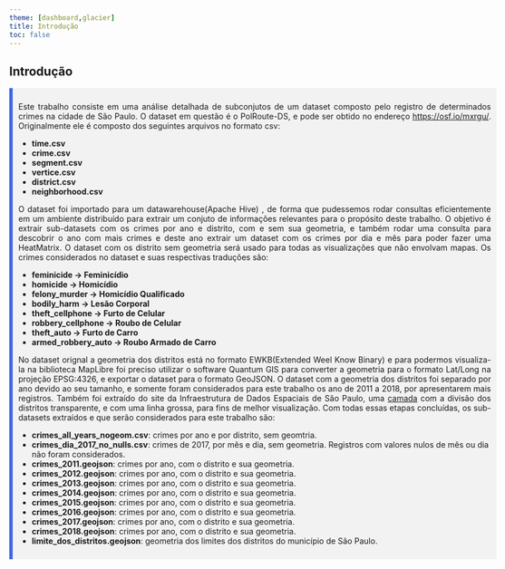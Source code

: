 ```yaml
---
theme: [dashboard,glacier]
title: Introdução
toc: false
---
```

<style> body, div, p, li, ol, h1, ul { max-width: none; } li span {font-weight: bold;} </style>

## Introdução
<div style="background-color: #f2f2f2; border-left: 6px solid royalblue; padding: 10px; margin-bottom:50px">
    <p style="text-align: justify;">   
    Este trabalho consiste em uma análise detalhada de subconjutos de um dataset composto pelo registro de determinados crimes na cidade de São Paulo. O dataset em questão é o PolRoute-DS, e pode ser obtido no endereço <a href="https://osf.io/mxrgu/">https://osf.io/mxrgu/</a>. Originalmente ele é composto dos seguintes arquivos no formato csv:
    </p>
    <ul>
        <li><span>time.csv</span></li>
        <li><span>crime.csv</span></li>
        <li><span>segment.csv</span></li>
        <li><span>vertice.csv</span></li>
        <li><span>district.csv</span></li>
        <li><span>neighborhood.csv</span></li>
    </ul>
    <p style="text-align: justify;">   
    O dataset foi importado para um datawarehouse(Apache Hive) , de forma que pudessemos rodar consultas eficientemente em um ambiente distribuído para extrair um conjuto de informações relevantes para o propósito deste trabalho. O objetivo é extrair sub-datasets com os crimes por ano e distrito, com e sem sua geometria, e também rodar uma consulta para descobrir o ano com mais crimes e deste ano extrair um dataset com os crimes por dia e mês para poder fazer uma HeatMatrix. O dataset com os distrito sem geometria será usado para todas as visualizações que não envolvam mapas. Os crimes considerados no dataset e suas respectivas traduções são:
    <ul>
        <li><span>feminicide -> Feminicídio</span></li>
        <li><span>homicide -> Homicídio</span></li>
        <li><span>felony_murder -> Homicídio Qualificado</span></li>
        <li><span>bodily_harm -> Lesão Corporal</span></li>
        <li><span>theft_cellphone -> Furto de Celular</span></li>
        <li><span>robbery_cellphone -> Roubo de Celular</span></li>
        <li><span>theft_auto -> Furto de Carro</span></li>
        <li><span>armed_robbery_auto -> Roubo Armado de Carro</span></li>
    </ul>
    </p>
    <p style="text-align: justify;">   
    No dataset orignal a geometria dos distritos está no formato EWKB(Extended Weel Know Binary) e para podermos visualiza-la na biblioteca MapLibre foi preciso utilizar o software Quantum GIS para converter a geometria para o formato Lat/Long na projeção EPSG:4326, e exportar o dataset para o formato GeoJSON. O dataset com a geometria dos distritos foi separado por ano devido ao seu tamanho, e somente foram considerados para este trabalho os ano de 2011 a 2018, por apresentarem mais registros. Também foi extraído do site da Infraestrutura de Dados Espaciais de São Paulo, uma <a href="https://ide.emplasa.sp.gov.br/geoserver/ows?service=WFS&version=1.1.1&request=GetFeature&typeNames=emplasa:LIMITES_EMPLASA_DISTRITO_UIT_MSP&styles=&srsName=EPSG:4326&outputFormat=application/json&transparent=true">camada</a> com a divisão dos distritos transparente, e com uma linha grossa, para fins de melhor visualização. Com todas essas etapas concluídas, os sub-datasets extraídos e que serão considerados para este trabalho são:
    <ul>
        <li><span>crimes_all_years_nogeom.csv</span>: crimes por ano e por distrito, sem geomtria.</li>
        <li><span>crimes_dia_2017_no_nulls.csv</span>: crimes de 2017, por mês e dia, sem geometria. Registros com valores nulos de mês ou dia não foram considerados.</li>
        <li><span>crimes_2011.geojson</span>: crimes por ano, com o distrito e sua geometria.</li>
        <li><span>crimes_2012.geojson</span>: crimes por ano, com o distrito e sua geometria.</li>
        <li><span>crimes_2013.geojson</span>: crimes por ano, com o distrito e sua geometria.</li>
        <li><span>crimes_2014.geojson</span>: crimes por ano, com o distrito e sua geometria.</li>
        <li><span>crimes_2015.geojson</span>: crimes por ano, com o distrito e sua geometria.</li>
        <li><span>crimes_2016.geojson</span>: crimes por ano, com o distrito e sua geometria.</li>
        <li><span>crimes_2017.geojson</span>: crimes por ano, com o distrito e sua geometria.</li>
        <li><span>crimes_2018.geojson</span>: crimes por ano, com o distrito e sua geometria.</li>
        <li><span>limite_dos_distritos.geojson</span>: geometria dos limites dos distritos do município de São Paulo.</li>
    </ul>
    </p>
</div>